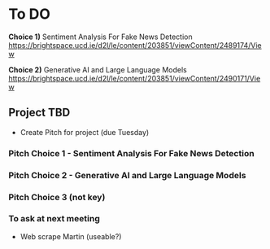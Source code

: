 # To DO

**Choice 1)**
Sentiment Analysis For Fake News Detection https://brightspace.ucd.ie/d2l/le/content/203851/viewContent/2489174/View

**Choice 2)**
Generative AI and Large Language Models  https://brightspace.ucd.ie/d2l/le/content/203851/viewContent/2490171/View

## Project TBD
- Create Pitch for project (due Tuesday)


### Pitch Choice 1 - Sentiment Analysis For Fake News Detection

### Pitch Choice 2 - Generative AI and Large Language Models 

### Pitch Choice 3 (not key)




### To ask at next meeting
- Web scrape Martin (useable?)
